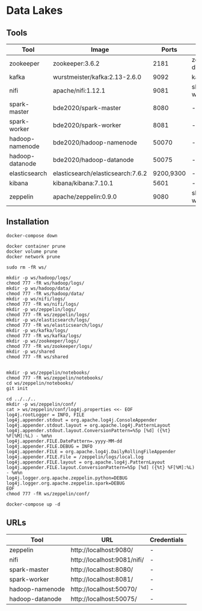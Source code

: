 # Data Lakes

## Tools


| Tool              | Image                              | Ports           | Volume           |
| ----------------- | ---------------------------------- | --------------- | ---------------- |
| zookeeper         | zookeeper:3.6.2                    | 2181            | zookeeper-data   |
| kafka             | wurstmeister/kafka:2.13-2.6.0      | 9092            | kafka-logs       |
| nifi              | apache/nifi:1.12.1                 | 9081       | shared-workspace |
| spark-master      | bde2020/spark-master | 8080 | - |
| spark-worker      | bde2020/spark-worker | 8081 | - |
| hadoop-namenode   | bde2020/hadoop-namenode | 50070 | - |
| hadoop-datanode   | bde2020/hadoop-datanode | 50075 | - |
| elasticsearch     | elasticsearch/elasticsearch:7.6.2  | 9200,9300       | - |
| kibana            | kibana/kibana:7.10.1               | 5601            | - |
| zeppelin          | apache/zeppelin:0.9.0              | 9080  | shared-workspace |

## Installation

```shell
docker-compose down

docker container prune
docker volume prune
docker network prune

sudo rm -fR ws/
```

```shell
mkdir -p ws/hadoop/logs/
chmod 777 -fR ws/hadoop/logs/
mkdir -p ws/hadoop/data/
chmod 777 -fR ws/hadoop/data/
mkdir -p ws/nifi/logs/
chmod 777 -fR ws/nifi/logs/
mkdir -p ws/zeppelin/logs/
chmod 777 -fR ws/zeppelin/logs/
mkdir -p ws/elasticsearch/logs/
chmod 777 -fR ws/elasticsearch/logs/
mkdir -p ws/kafka/logs/
chmod 777 -fR ws/kafka/logs/
mkdir -p ws/zookeeper/logs/
chmod 777 -fR ws/zookeeper/logs/
mkdir -p ws/shared
chmod 777 -fR ws/shared


mkdir -p ws/zeppelin/notebooks/
chmod 777 -fR ws/zeppelin/notebooks/
cd ws/zeppelin/notebooks/
git init

cd ../../..
mkdir -p ws/zeppelin/conf/
cat > ws/zeppelin/conf/log4j.properties <<- EOF
log4j.rootLogger = INFO, FILE
log4j.appender.stdout = org.apache.log4j.ConsoleAppender
log4j.appender.stdout.layout = org.apache.log4j.PatternLayout
log4j.appender.stdout.layout.ConversionPattern=%5p [%d] ({%t} %F[%M]:%L) - %m%n
log4j.appender.FILE.DatePattern=.yyyy-MM-dd
log4j.appender.FILE.DEBUG = INFO
log4j.appender.FILE = org.apache.log4j.DailyRollingFileAppender
log4j.appender.FILE.File = /zeppelin/logs/local.log
log4j.appender.FILE.layout = org.apache.log4j.PatternLayout
log4j.appender.FILE.layout.ConversionPattern=%5p [%d] ({%t} %F[%M]:%L) - %m%n
log4j.logger.org.apache.zeppelin.python=DEBUG
log4j.logger.org.apache.zeppelin.spark=DEBUG
EOF
chmod 777 -fR ws/zeppelin/conf/

docker-compose up -d
```

## URLs

| Tool              | URL                         | Credentials    |
| ----------------- | --------------------------- | -------------- |
| zeppelin          | http://localhost:9080/      | - |
| nifi              | http://localhost:9081/nifi/ | - |
| spark-master      | http://localhost:8080/ | - |
| spark-worker      | http://localhost:8081/ | - |
| hadoop-namenode   | http://localhost:50070/ | - |
| hadoop-datanode   | http://localhost:50075/ | - |


